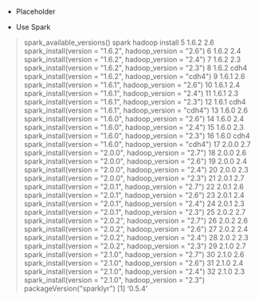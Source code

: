 - Placeholder


- Use Spark

> spark_available_versions()
   spark hadoop                                                   install
5  1.6.2    2.6  spark_install(version = "1.6.2", hadoop_version = "2.6")
6  1.6.2    2.4  spark_install(version = "1.6.2", hadoop_version = "2.4")
7  1.6.2    2.3  spark_install(version = "1.6.2", hadoop_version = "2.3")
8  1.6.2   cdh4 spark_install(version = "1.6.2", hadoop_version = "cdh4")
9  1.6.1    2.6  spark_install(version = "1.6.1", hadoop_version = "2.6")
10 1.6.1    2.4  spark_install(version = "1.6.1", hadoop_version = "2.4")
11 1.6.1    2.3  spark_install(version = "1.6.1", hadoop_version = "2.3")
12 1.6.1   cdh4 spark_install(version = "1.6.1", hadoop_version = "cdh4")
13 1.6.0    2.6  spark_install(version = "1.6.0", hadoop_version = "2.6")
14 1.6.0    2.4  spark_install(version = "1.6.0", hadoop_version = "2.4")
15 1.6.0    2.3  spark_install(version = "1.6.0", hadoop_version = "2.3")
16 1.6.0   cdh4 spark_install(version = "1.6.0", hadoop_version = "cdh4")
17 2.0.0    2.7  spark_install(version = "2.0.0", hadoop_version = "2.7")
18 2.0.0    2.6  spark_install(version = "2.0.0", hadoop_version = "2.6")
19 2.0.0    2.4  spark_install(version = "2.0.0", hadoop_version = "2.4")
20 2.0.0    2.3  spark_install(version = "2.0.0", hadoop_version = "2.3")
21 2.0.1    2.7  spark_install(version = "2.0.1", hadoop_version = "2.7")
22 2.0.1    2.6  spark_install(version = "2.0.1", hadoop_version = "2.6")
23 2.0.1    2.4  spark_install(version = "2.0.1", hadoop_version = "2.4")
24 2.0.1    2.3  spark_install(version = "2.0.1", hadoop_version = "2.3")
25 2.0.2    2.7  spark_install(version = "2.0.2", hadoop_version = "2.7")
26 2.0.2    2.6  spark_install(version = "2.0.2", hadoop_version = "2.6")
27 2.0.2    2.4  spark_install(version = "2.0.2", hadoop_version = "2.4")
28 2.0.2    2.3  spark_install(version = "2.0.2", hadoop_version = "2.3")
29 2.1.0    2.7  spark_install(version = "2.1.0", hadoop_version = "2.7")
30 2.1.0    2.6  spark_install(version = "2.1.0", hadoop_version = "2.6")
31 2.1.0    2.4  spark_install(version = "2.1.0", hadoop_version = "2.4")
32 2.1.0    2.3  spark_install(version = "2.1.0", hadoop_version = "2.3")
> packageVersion("sparklyr")
[1] ‘0.5.4’
